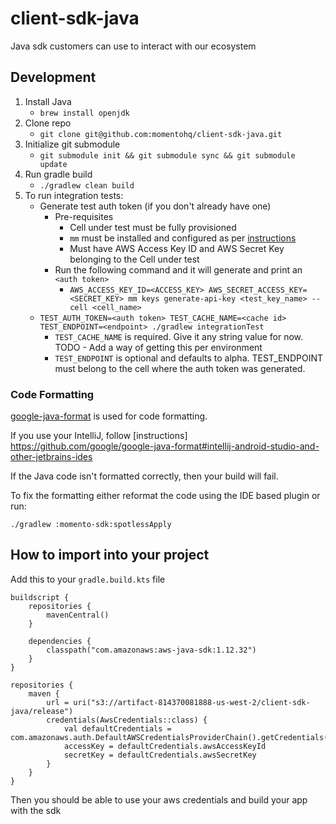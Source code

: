# client-sdk-java
Java sdk customers can use to interact with our ecosystem

## Development

1. Install Java
   * `brew install openjdk`
1. Clone repo
    * `git clone git@github.com:momentohq/client-sdk-java.git`
1. Initialize git submodule
    * `git submodule init && git submodule sync && git submodule update`
1. Run gradle build
    * `./gradlew clean build`
1. To run integration tests:
    * Generate test auth token (if you don't already have one)
      * Pre-requisites
        * Cell under test must be fully provisioned
        * `mm` must be installed and configured as per [instructions](https://github.com/momentohq/mm#mm)
        * Must have AWS Access Key ID and AWS Secret Key belonging to the Cell under test
      * Run the following command and it will generate and print an `<auth token>`
        * `AWS_ACCESS_KEY_ID=<ACCESS_KEY> AWS_SECRET_ACCESS_KEY=<SECRET_KEY> mm keys generate-api-key <test_key_name> --cell <cell_name>`
    * `TEST_AUTH_TOKEN=<auth token> TEST_CACHE_NAME=<cache id> TEST_ENDPOINT=<endpoint> ./gradlew integrationTest`
      * `TEST_CACHE_NAME` is required. Give it any string value for now. TODO - Add a way of getting this per environment
      * `TEST_ENDPOINT` is optional and defaults to alpha. TEST_ENDPOINT must belong to the cell where the auth token was generated.
### Code Formatting
[google-java-format](https://github.com/google/google-java-format) is used for code formatting.

If you use your IntelliJ, follow [instructions] https://github.com/google/google-java-format#intellij-android-studio-and-other-jetbrains-ides

If the Java code isn't formatted correctly, then your build will fail. 

To fix the formatting either reformat the code using the IDE based plugin or run:

`./gradlew :momento-sdk:spotlessApply`

## How to import into your project
Add this to your `gradle.build.kts` file
```
buildscript {
    repositories {
        mavenCentral()
    }

    dependencies {
        classpath("com.amazonaws:aws-java-sdk:1.12.32")
    }
}

repositories {
    maven {
        url = uri("s3://artifact-814370081888-us-west-2/client-sdk-java/release")
        credentials(AwsCredentials::class) {
            val defaultCredentials = com.amazonaws.auth.DefaultAWSCredentialsProviderChain().getCredentials()
            accessKey = defaultCredentials.awsAccessKeyId
            secretKey = defaultCredentials.awsSecretKey
        }
    }
}
```
Then you should be able to use your aws credentials and build your app with the sdk
